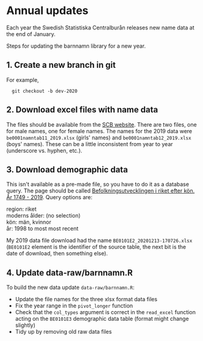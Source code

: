 # Annual updates

Each year the Swedish Statistiska Centralburån releases new name data at the end of January.

Steps for updating the barnnamn library for a new year.

## 1. Create a new branch in git

For example, 
```
  git checkout -b dev-2020
```

## 2. Download excel files with name data

The files should be available from the [SCB website](http://www.scb.se/hitta-statistik/statistik-efter-amne/befolkning/amnesovergripande-statistik/namnstatistik/). There are two files, one for male names, one for female names. The names for the 2019 data were `be0001namntab11_2019.xlsx` (girls' names) and `be0001namntab12_2019.xlsx` (boys' names). These can be a little inconsistent from year to year (underscore vs. hyphen, etc.).

## 3. Download demographic data

This isn't available as a pre-made file, so you have to do it as a database query. The page should be called [Befolkningsutvecklingen i riket efter kön. År 1749 - 2019](http://www.statistikdatabasen.scb.se/pxweb/sv/ssd/START__BE__BE0101__BE0101G/BefUtvKon1749/). Query options are:

region: riket  
moderns ålder: (no selection)  
kön: män, kvinnor  
år: 1998 to most most recent

My 2019 data file download had the name `BE0101E2_20201213-170726.xlsx` (`BE0101E2` element is the identifier of the source table, the next bit is the date of download, then something else).

## 4. Update data-raw/barnnamn.R

To build the new data update `data-raw/barnnamn.R`:

- Update the file names for the three xlsx format data files
- Fix the year range in the `pivot_longer` function
- Check that the `col_types` argument is correct in the `read_excel` function acting on the `BE0101E3` demographic data table (format might change slightly)
- Tidy up by removing old raw data files
